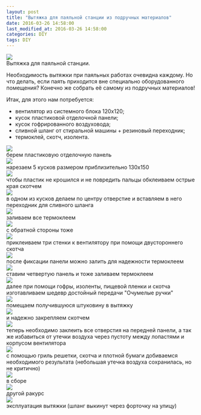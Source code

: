 ```yaml
---
layout: post
title: "Вытяжка для паяльной станции из подручных материалов"
date: 2016-03-26 14:58:00
last_modified_at: 2016-03-26 14:58:00
categories: DIY
tags: DIY
---
```



<div class="post-image-container">
<img class="post-image-img" src="/img/posts/2016-03-26-air-extractor/air-extractor.jpg">
<div class="post-image-caption">Вытяжка для паяльной станции.</div>
</div>

Необходимость вытяжки при паяльных работах очевидна каждому.
Но что делать, если паять приходится вне специально оборудованного помещения?
Конечно же собрать её самому из подручных материалов!

<!--more-->

Итак, для этого нам потребуется:

* вентилятор из системного блока 120х120;
* кусок пластиковой отделочной панели;
* кусок гофрированного воздуховода;
* сливной шланг от стиральной машины + резиновый переходник;
* термоклей, скотч, изолента.

<div class="post-image-container">
<img class="post-image-img" src="/img/posts/2016-03-26-air-extractor/1.jpg">
<div class="post-image-caption">берем пластиковую отделочную панель</div>
</div>


<div class="post-image-container">
<img class="post-image-img" src="/img/posts/2016-03-26-air-extractor/2.jpg">
<div class="post-image-caption">нарезаем 5 кусков размером приблизительно 130х150</div>
</div>


<div class="post-image-container">
<img class="post-image-img" src="/img/posts/2016-03-26-air-extractor/3.jpg">
<div class="post-image-caption">чтобы пластик не крошился и не повредить пальцы обклеиваем острые края скотчем</div>
</div>


<div class="post-image-container">
<img class="post-image-img" src="/img/posts/2016-03-26-air-extractor/4.jpg">
<div class="post-image-caption">в одном из кусков делаем по центру отверстие и вставляем в него переходник для сливного шланга</div>
</div>


<div class="post-image-container">
<img class="post-image-img" src="/img/posts/2016-03-26-air-extractor/5.jpg">
<div class="post-image-caption">заливаем все термоклеем</div>
</div>


<div class="post-image-container">
<img class="post-image-img" src="/img/posts/2016-03-26-air-extractor/6.jpg">
<div class="post-image-caption">с обратной стороны тоже</div>
</div>


<div class="post-image-container">
<img class="post-image-img" src="/img/posts/2016-03-26-air-extractor/7.jpg">
<div class="post-image-caption">приклеиваем три стенки к вентилятору при помощи двустороннего скотча</div>
</div>


<div class="post-image-container">
<img class="post-image-img" src="/img/posts/2016-03-26-air-extractor/8.jpg">
<div class="post-image-caption">после фиксации панели можно залить для надежности термоклеем</div>
</div>


<div class="post-image-container">
<img class="post-image-img" src="/img/posts/2016-03-26-air-extractor/9.jpg">
<div class="post-image-caption">ставим четвертую панель и тоже заливаем термоклеем</div>
</div>


<div class="post-image-container">
<img class="post-image-img" src="/img/posts/2016-03-26-air-extractor/10.jpg">
<div class="post-image-caption">далее при помощи гофры, изоленты, пищевой пленки и скотча изготавливаем шедевр достойный передачи "Очумелые ручки"</div>
</div>


<div class="post-image-container">
<img class="post-image-img" src="/img/posts/2016-03-26-air-extractor/11.jpg">
<div class="post-image-caption">помещаем получившуюся штуковину в вытяжку</div>
</div>


<div class="post-image-container">
<img class="post-image-img" src="/img/posts/2016-03-26-air-extractor/12.jpg">
<div class="post-image-caption">и надежно закрепляем скотчем</div>
</div>


<div class="post-image-container">
<img class="post-image-img" src="/img/posts/2016-03-26-air-extractor/13.jpg">
<div class="post-image-caption">теперь необходимо заклеить все отверстия на передней панели, а так же
избавиться от утечки воздуха через пустоту между лопастями и корпусом вентилятора</div>
</div>


<div class="post-image-container">
<img class="post-image-img" src="/img/posts/2016-03-26-air-extractor/14.jpg">
<div class="post-image-caption">с помощью гриль решетки, скотча и плотной бумаги добиваемся необходимого результата
(небольшая утечка воздуха сохранилась, но не критично)</div>
</div>


<div class="post-image-container">
<img class="post-image-img" src="/img/posts/2016-03-26-air-extractor/15.jpg">
<div class="post-image-caption">в сборе</div>
</div>


<div class="post-image-container">
<img class="post-image-img" src="/img/posts/2016-03-26-air-extractor/16.jpg">
<div class="post-image-caption">другой ракурс</div>
</div>


<div class="post-image-container">
<img class="post-image-img" src="/img/posts/2016-03-26-air-extractor/17.jpg">
<div class="post-image-caption">эксплуатация вытяжки (шланг выкинут через форточку на улицу)</div>
</div>
